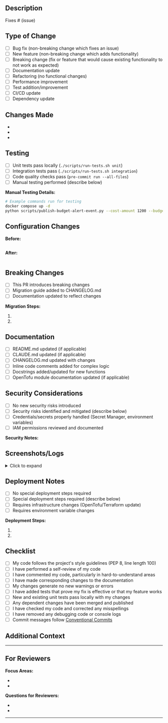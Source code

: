 ## Description

<!-- Provide a clear and concise description of what this PR does -->

Fixes # (issue)

## Type of Change

<!-- Mark the relevant option with an 'x' -->

- [ ] Bug fix (non-breaking change which fixes an issue)
- [ ] New feature (non-breaking change which adds functionality)
- [ ] Breaking change (fix or feature that would cause existing functionality to not work as expected)
- [ ] Documentation update
- [ ] Refactoring (no functional changes)
- [ ] Performance improvement
- [ ] Test addition/improvement
- [ ] CI/CD update
- [ ] Dependency update

## Changes Made

<!-- List the specific changes in this PR -->

-
-
-

## Testing

<!-- Describe the tests you ran to verify your changes -->

- [ ] Unit tests pass locally (`./scripts/run-tests.sh unit`)
- [ ] Integration tests pass (`./scripts/run-tests.sh integration`)
- [ ] Code quality checks pass (`pre-commit run --all-files`)
- [ ] Manual testing performed (describe below)

**Manual Testing Details:**
<!-- Describe any manual testing you performed -->

```bash
# Example commands run for testing
docker compose up -d
python scripts/publish-budget-alert-event.py --cost-amount 1200 --budget-amount 1000
```

## Configuration Changes

<!-- If this PR changes configuration format, provide before/after examples -->

**Before:**
```json

```

**After:**
```json

```

## Breaking Changes

<!-- If this is a breaking change, describe the impact and migration path -->

- [ ] This PR introduces breaking changes
- [ ] Migration guide added to CHANGELOG.md
- [ ] Documentation updated to reflect changes

**Migration Steps:**
<!-- If applicable, describe how users should migrate -->

1.
2.

## Documentation

<!-- Mark applicable items with an 'x' -->

- [ ] README.md updated (if applicable)
- [ ] CLAUDE.md updated (if applicable)
- [ ] CHANGELOG.md updated with changes
- [ ] Inline code comments added for complex logic
- [ ] Docstrings added/updated for new functions
- [ ] OpenTofu module documentation updated (if applicable)

## Security Considerations

<!-- Describe any security implications of this PR -->

- [ ] No new security risks introduced
- [ ] Security risks identified and mitigated (describe below)
- [ ] Credentials/secrets properly handled (Secret Manager, environment variables)
- [ ] IAM permissions reviewed and documented

**Security Notes:**
<!-- If applicable, describe security considerations -->

## Screenshots/Logs

<!-- If applicable, add screenshots or logs to demonstrate the changes -->

<details>
<summary>Click to expand</summary>

```
Paste logs here
```

</details>

## Deployment Notes

<!-- Special deployment considerations -->

- [ ] No special deployment steps required
- [ ] Special deployment steps required (describe below)
- [ ] Requires infrastructure changes (OpenTofu/Terraform update)
- [ ] Requires environment variable changes

**Deployment Steps:**
<!-- If applicable, describe deployment steps -->

1.
2.

## Checklist

<!-- Ensure all items are completed before requesting review -->

- [ ] My code follows the project's style guidelines (PEP 8, line length 100)
- [ ] I have performed a self-review of my code
- [ ] I have commented my code, particularly in hard-to-understand areas
- [ ] I have made corresponding changes to the documentation
- [ ] My changes generate no new warnings or errors
- [ ] I have added tests that prove my fix is effective or that my feature works
- [ ] New and existing unit tests pass locally with my changes
- [ ] Any dependent changes have been merged and published
- [ ] I have checked my code and corrected any misspellings
- [ ] I have removed any debugging code or console logs
- [ ] Commit messages follow [Conventional Commits](https://www.conventionalcommits.org/)

## Additional Context

<!-- Add any other context about the pull request here -->

---

## For Reviewers

<!-- Help reviewers understand what to focus on -->

**Focus Areas:**
<!-- What should reviewers pay special attention to? -->

-
-

**Questions for Reviewers:**
<!-- Any specific questions or concerns? -->

-
-

---

<!--
Thank you for contributing to GCP FinOps Sentinel! 🎉
Your contribution helps make cloud cost management better for everyone.
-->
